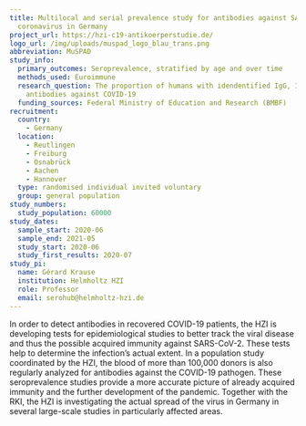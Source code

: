 ```yaml
---
title: Multilocal and serial prevalence study for antibodies against SARS-2
  coronavirus in Germany
project_url: https://hzi-c19-antikoerperstudie.de/
logo_url: /img/uploads/muspad_logo_blau_trans.png
abbreviation: MuSPAD
study_info:
  primary_outcomes: Seroprevalence, stratified by age and over time
  methods_used: Euroimmune
  research_question: The proportion of humans with idendentified IgG, IgA, IgM
    antibodies against COVID-19
  funding_sources: Federal Ministry of Education and Research (BMBF)
recruitment:
  country:
    - Germany
  location:
    - Reutlingen
    - Freiburg
    - Osnabrück
    - Aachen
    - Hannover
  type: randomised individual invited voluntary
  group: general population
study_numbers:
  study_population: 60000
study_dates:
  sample_start: 2020-06
  sample_end: 2021-05
  study_start: 2020-06
  study_first_results: 2020-07
study_pi:
  name: Gérard Krause
  institution: Helmholtz HZI
  role: Professor
  email: serohub@helmholtz-hzi.de
---
```

In order to detect antibodies in recovered COVID-19 patients, the HZI is developing tests for epidemiological studies to better track the viral disease and thus the possible acquired immunity against SARS-CoV-2. These tests help to determine the infection’s actual extent. In a population study coordinated by the HZI, the blood of more than 100,000 donors is also regularly analyzed for antibodies against the COVID-19 pathogen. These seroprevalence studies provide a more accurate picture of already acquired immunity and the further development of the pandemic. Together with the RKI, the HZI is investigating the actual spread of the virus in Germany in several large-scale studies in particularly affected areas.
